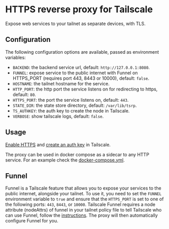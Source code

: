 # HTTPS reverse proxy for Tailscale

Expose web services to your tailnet as separate devices, with TLS.

## Configuration

The following configuration options are available, passed as environment variables:

- `BACKEND`: the backend service url, default: `http://127.0.0.1:8080`.
- `FUNNEL`: expose service to the public internet with Funnel on HTTPS_PORT (requires port 443, 8443 or 10000), default: `false`.
- `HOSTNAME`: the tailnet hostname for the service.
- `HTTP_PORT`: the http port the service listens on for redirecting to https, default: `80`.
- `HTTPS_PORT`: the port the service listens on, default: `443`.
- `STATE_DIR`: the state store directory, default: `/var/lib/tsrp`.
- `TS_AUTHKEY`: the auth key to create the node in Tailscale.
- `VERBOSE`: show tailscale logs, default: `false`.

## Usage

[Enable HTTPS](https://tailscale.com/kb/1153/enabling-https/) and [create an auth key](https://tailscale.com/kb/1085/auth-keys/) in Tailscale.

The proxy can be used in docker compose as a sidecar to any HTTP service. For an example check the [docker-compose.yml](docker-compose.yml).

## Funnel

Funnel is a Tailscale feature that allows you to expose your services to the public internet, alongside your tailnet. To use it, you need to set the `FUNNEL` environment variable to `true` and ensure that the `HTTPS_PORT` is set to one of the following ports: `443`, `8443`, or `10000`. Tailscale Funnel requires a node attribute (nodeAttrs) of funnel in your tailnet policy file to tell Tailscale who can use Funnel, follow the [instructions](https://tailscale.com/kb/1223/funnel#funnel-node-attribute). The proxy will then automatically configure Funnel for you.
